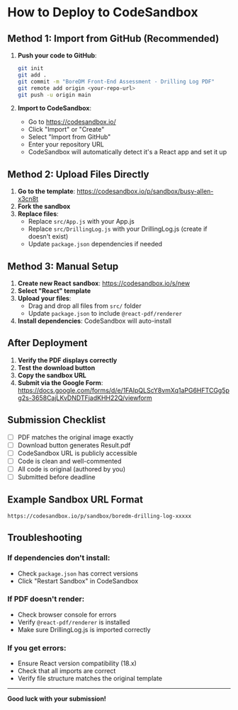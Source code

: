# How to Deploy to CodeSandbox

## Method 1: Import from GitHub (Recommended)

1. **Push your code to GitHub**:
   ```bash
   git init
   git add .
   git commit -m "BoreDM Front-End Assessment - Drilling Log PDF"
   git remote add origin <your-repo-url>
   git push -u origin main
   ```

2. **Import to CodeSandbox**:
   - Go to https://codesandbox.io/
   - Click "Import" or "Create"
   - Select "Import from GitHub"
   - Enter your repository URL
   - CodeSandbox will automatically detect it's a React app and set it up

## Method 2: Upload Files Directly

1. **Go to the template**: https://codesandbox.io/p/sandbox/busy-allen-x3cn8t
2. **Fork the sandbox**
3. **Replace files**:
   - Replace `src/App.js` with your App.js
   - Replace `src/DrillingLog.js` with your DrillingLog.js (create if doesn't exist)
   - Update `package.json` dependencies if needed

## Method 3: Manual Setup

1. **Create new React sandbox**: https://codesandbox.io/s/new
2. **Select "React" template**
3. **Upload your files**:
   - Drag and drop all files from `src/` folder
   - Update `package.json` to include `@react-pdf/renderer`
4. **Install dependencies**: CodeSandbox will auto-install

## After Deployment

1. **Verify the PDF displays correctly**
2. **Test the download button**
3. **Copy the sandbox URL**
4. **Submit via the Google Form**: https://docs.google.com/forms/d/e/1FAIpQLScY8vmXq1aPG6HFTCGg5pg2s-3658CajLKvDNDTFjadKHH22Q/viewform

## Submission Checklist

- [ ] PDF matches the original image exactly
- [ ] Download button generates Result.pdf
- [ ] CodeSandbox URL is publicly accessible
- [ ] Code is clean and well-commented
- [ ] All code is original (authored by you)
- [ ] Submitted before deadline

## Example Sandbox URL Format
```
https://codesandbox.io/p/sandbox/boredm-drilling-log-xxxxx
```

## Troubleshooting

### If dependencies don't install:
- Check `package.json` has correct versions
- Click "Restart Sandbox" in CodeSandbox

### If PDF doesn't render:
- Check browser console for errors
- Verify `@react-pdf/renderer` is installed
- Make sure DrillingLog.js is imported correctly

### If you get errors:
- Ensure React version compatibility (18.x)
- Check that all imports are correct
- Verify file structure matches the original template

---

**Good luck with your submission!**
